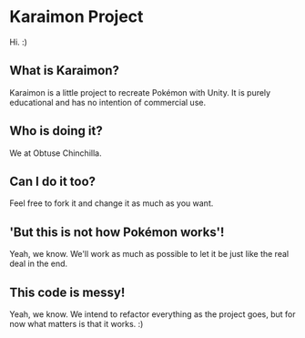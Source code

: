 # Karaimon Project
Hi. :)

## What is Karaimon?
Karaimon is a little project to recreate Pokémon with Unity. It is purely educational and has no intention of commercial use.

## Who is doing it?
We at Obtuse Chinchilla.

## Can I do it too?
Feel free to fork it and change it as much as you want.

## 'But this is not how Pokémon works'!
Yeah, we know. We'll work as much as possible to let it be just like the real deal in the end.

## This code is messy!
Yeah, we know. We intend to refactor everything as the project goes, but for now what matters is that it works. :)
